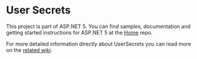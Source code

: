 User Secrets
=============

This project is part of ASP.NET 5. You can find samples, documentation and getting started instructions for ASP.NET 5 at the [Home](https://github.com/aspnet/home) repo.

For more detailed information directly about UserSecrets you can read more on the [related wiki](https://github.com/aspnet/Home/wiki/DNX-Secret-Configuration).
